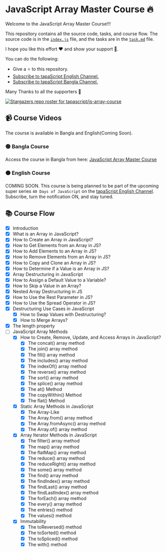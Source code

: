 # JavaScript Array Master Course 🔥

Welcome to the JavaScript Array Master Course!!!

This repository contains all the source code, tasks, and course flow. The source code is in the [`index.js`](./index.js) file, and the tasks are in the [`task.md`](./task.md) file.

I hope you like this effort ❤️ and show your support 🤝. 

You can do the following:

- Give a ⭐ to this repository.
- [Subscribe to tapaScript English Channel.](https://youtube.com/@tapasadhikary?sub_confirmation=1)
- [Subscribe to tapaScript Bangla Channel.](https://youtube.com/@tapascript-bangla?sub_confirmation=1)

Many Thanks to all the supporters 🫶

[![Stargazers repo roster for tapascript/js-array-course](https://reporoster.com/stars/tapascript/js-array-course)](https://github.com/atapas/tapascript/js-array-course)

## 📹 Course Videos
The course is available in Bangla and English(Coming Soon).

### 🟢 Bangla Course
Access the course in Bangla from here: [JavaScript Array Master Course](https://www.youtube.com/watch?v=cnClUIjNvGw&list=PLRFcjW6Dq28m62Ph9no5nUUU57dNGP_OJ)

### 🟠 English Course
COMING SOON. This course is being planned to be part of the upcoming super series `40 Days of JavaScript` on the [tapaScript English Channel](https://youtube.com/@tapasadhikary?sub_confirmation=1). Subscribe, turn the notification ON, and stay tuned.

## 📚 Course Flow

-   [x] Introduction
-   [x] What is an Array in JavaScript?
-   [x] How to Create an Array in JavaScript?
-   [x] How to Get Elements from an Array in JS?
-   [x] How to Add Elements to an Array in JS?
-   [x] How to Remove Elements from an Array in JS?
-   [x] How to Copy and Clone an Array in JS?
-   [x] How to Determine if a Value is an Array in JS?
-   [x] Array Destructuring in JavaScript
-   [x] How to Assign a Default Value to a Variable?
-   [x] How to Skip a Value in an Array?
-   [x] Nested Array Destructuring in JS
-   [x] How to Use the Rest Parameter in JS?
-   [x] How to Use the Spread Operator in JS?
-   [x] Destructuring Use Cases in JavaScript
    -   [x] How to Swap Values with Destructuring?
    -   [x] How to Merge Arrays?
-   [X] The length property
-   [ ] JavaScript Array Methods
    -   [X] How to Create, Remove, Update, and Access Arrays in JavaScript?
        -   [X] The concat() array method
        -   [X] The join() array method
        -   [X] The fill() array method
        -   [X] The includes() array method
        -   [X] The indexOf() array method
        -   [X] The reverse() array method
        -   [X] The sort() array method
        -   [X] The splice() array method
        -   [X] The at() Method
        -   [X] The copyWithin() Method
        -   [X] The flat() Method
    -   [X] Static Array Methods in JavaScript
        -   [X] The Array-Like
        -   [X] The Array.from() array method
        -   [X] The Array.fromAsync() array method
        -   [X] The Array.of() array method
    -   [X] Array Iterator Methods in JavaScript
        -   [X] The filter() array method
        -   [X] The map() array method
        -   [X] The flatMap() array method
        -   [X] The reduce() array method
        -   [X] The reduceRight() array method
        -   [X] The some() array method
        -   [X] The find() array method
        -   [X] The findIndex() array method
        -   [X] The findLast() array method
        -   [X] The findLastIndex() array method
        -   [X] The forEach() array method
        -   [X] The every() array method
        -   [X] The entries() method
        -   [X] The values() method
    -   [X] Immutability
        -   [X] The toReversed() method
        -   [X] The toSorted() method
        -   [X] The toSpliced() method
        -   [X] The with() method
